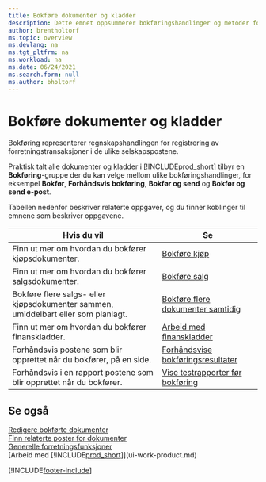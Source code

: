 ```yaml
---
title: Bokføre dokumenter og kladder
description: Dette emnet oppsummerer bokføringshandlinger og metoder for å bokføre dokumenter og kladder i de ulike firmapostene.
author: brentholtorf
ms.topic: overview
ms.devlang: na
ms.tgt_pltfrm: na
ms.workload: na
ms.date: 06/24/2021
ms.search.form: null
ms.author: bholtorf
---
```

# <a name="posting-documents-and-journals"></a>Bokføre dokumenter og kladder

Bokføring representerer regnskapshandlingen for registrering av forretningstransaksjoner i de ulike selskapspostene.

Praktisk talt alle dokumenter og kladder i [!INCLUDE[prod_short](includes/prod_short.md)] tilbyr en **Bokføring**-gruppe der du kan velge mellom ulike bokføringshandlinger, for eksempel **Bokfør**, **Forhåndsvis bokføring**, **Bokfør og send** og **Bokfør og send e-post**.

Tabellen nedenfor beskriver relaterte oppgaver, og du finner koblinger til emnene som beskriver oppgavene.

| Hvis du vil | Se |
| --- | --- |
| Finn ut mer om hvordan du bokfører kjøpsdokumenter. |[Bokføre kjøp](ui-post-purchases.md) |
| Finn ut mer om hvordan du bokfører salgsdokumenter. |[Bokføre salg](ui-post-sales.md) |
| Bokføre flere salgs- eller kjøpsdokumenter sammen, umiddelbart eller som planlagt.|[Bokføre flere dokumenter samtidig](ui-batch-posting.md)|
| Finn ut mer om hvordan du bokfører finanskladder. |[Arbeid med finanskladder](ui-work-general-journals.md) |
| Forhåndsvis postene som blir opprettet når du bokfører, på en side. |[Forhåndsvise bokføringsresultater](ui-how-preview-post-results.md) |
| Forhåndsvis i en rapport postene som blir opprettet når du bokfører. |[Vise testrapporter før bokføring](ui-how-view-test-reports-posting.md) |

## <a name="see-also"></a>Se også

[Redigere bokførte dokumenter](across-edit-posted-document.md)  
[Finn relaterte poster for dokumenter](ui-find-entries.md)  
[Generelle forretningsfunksjoner](ui-across-business-areas.md)  
[Arbeid med [!INCLUDE[prod_short](includes/prod_short.md)]](ui-work-product.md)  

[!INCLUDE[footer-include](includes/footer-banner.md)]
